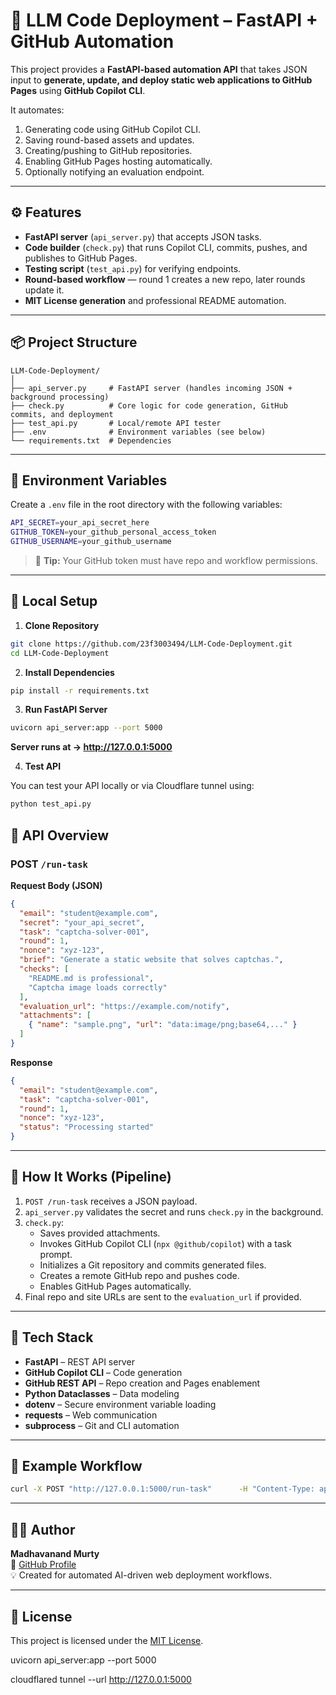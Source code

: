 # 🚀 LLM Code Deployment – FastAPI + GitHub Automation

This project provides a **FastAPI-based automation API** that takes JSON input to **generate, update, and deploy static web applications to GitHub Pages** using **GitHub Copilot CLI**.

It automates:
1. Generating code using GitHub Copilot CLI.
2. Saving round-based assets and updates.
3. Creating/pushing to GitHub repositories.
4. Enabling GitHub Pages hosting automatically.
5. Optionally notifying an evaluation endpoint.

---

## ⚙️ Features

- **FastAPI server** (`api_server.py`) that accepts JSON tasks.
- **Code builder** (`check.py`) that runs Copilot CLI, commits, pushes, and publishes to GitHub Pages.
- **Testing script** (`test_api.py`) for verifying endpoints.
- **Round-based workflow** — round 1 creates a new repo, later rounds update it.
- **MIT License generation** and professional README automation.

---

## 📦 Project Structure

```
LLM-Code-Deployment/
│
├── api_server.py     # FastAPI server (handles incoming JSON + background processing)
├── check.py          # Core logic for code generation, GitHub commits, and deployment
├── test_api.py       # Local/remote API tester
├── .env              # Environment variables (see below)
└── requirements.txt  # Dependencies
```

---

## 🔑 Environment Variables

Create a `.env` file in the root directory with the following variables:

```bash
API_SECRET=your_api_secret_here
GITHUB_TOKEN=your_github_personal_access_token
GITHUB_USERNAME=your_github_username
```

> 🧠 **Tip:** Your GitHub token must have repo and workflow permissions.

---
## 🧩 Local Setup

1. **Clone Repository**

```bash
git clone https://github.com/23f3003494/LLM-Code-Deployment.git
cd LLM-Code-Deployment
```

2. **Install Dependencies**

```bash
pip install -r requirements.txt
```

3. **Run FastAPI Server**

```bash
uvicorn api_server:app --port 5000
```

**Server runs at → http://127.0.0.1:5000**

4. **Test API**

You can test your API locally or via Cloudflare tunnel using:

```bash
python test_api.py
```

## 🧠 API Overview

### **POST** `/run-task`

**Request Body (JSON)**

```json
{
  "email": "student@example.com",
  "secret": "your_api_secret",
  "task": "captcha-solver-001",
  "round": 1,
  "nonce": "xyz-123",
  "brief": "Generate a static website that solves captchas.",
  "checks": [
    "README.md is professional",
    "Captcha image loads correctly"
  ],
  "evaluation_url": "https://example.com/notify",
  "attachments": [
    { "name": "sample.png", "url": "data:image/png;base64,..." }
  ]
}
```

**Response**
```json
{
  "email": "student@example.com",
  "task": "captcha-solver-001",
  "round": 1,
  "nonce": "xyz-123",
  "status": "Processing started"
}
```

---

## 🧱 How It Works (Pipeline)

1. `POST /run-task` receives a JSON payload.
2. `api_server.py` validates the secret and runs `check.py` in the background.
3. `check.py`:
   - Saves provided attachments.
   - Invokes GitHub Copilot CLI (`npx @github/copilot`) with a task prompt.
   - Initializes a Git repository and commits generated files.
   - Creates a remote GitHub repo and pushes code.
   - Enables GitHub Pages automatically.
4. Final repo and site URLs are sent to the `evaluation_url` if provided.

---

## 🧰 Tech Stack

- **FastAPI** – REST API server
- **GitHub Copilot CLI** – Code generation
- **GitHub REST API** – Repo creation and Pages enablement
- **Python Dataclasses** – Data modeling
- **dotenv** – Secure environment variable loading
- **requests** – Web communication
- **subprocess** – Git and CLI automation

---

## 🧪 Example Workflow

```bash
curl -X POST "http://127.0.0.1:5000/run-task"      -H "Content-Type: application/json"      -d @example_task.json
```

---

## 🧑‍💻 Author

**Madhavanand Murty**  
🔗 [GitHub Profile](https://github.com/23f3003494)  
💡 Created for automated AI-driven web deployment workflows.

---

## 🪪 License

This project is licensed under the [MIT License](LICENSE).

uvicorn api_server:app --port 5000

cloudflared tunnel --url http://127.0.0.1:5000
